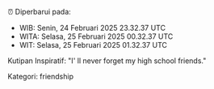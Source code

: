 ⏰ Diperbarui pada:
- WIB: Senin, 24 Februari 2025 23.32.37 UTC
- WITA: Selasa, 25 Februari 2025 00.32.37 UTC
- WIT: Selasa, 25 Februari 2025 01.32.37 UTC

Kutipan Inspiratif:
"I' ll never forget my high school friends."


Kategori: friendship

